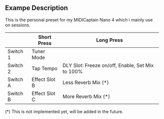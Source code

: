 ## Exampe Description

This is the personal preset for my MIDICaptain Nano 4 which i mainly use on sessions. 

|            | Short Press              | Long Press                                       |  
|------------|--------------------------|--------------------------------------------------|
| Switch 1   | Tuner Mode               |                                                  |
| Switch 2   | Tap Tempo                | DLY Slot: Freeze on/off, Enable, Set Mix to 100% |
| Switch A   | Effect Slot B            | Less Reverb Mix (\*)                             |
| Switch B   | Effect Slot C            | More Reverb Mix (\*)                             |

(\*) This is not implemented yet, will be added in the future.


